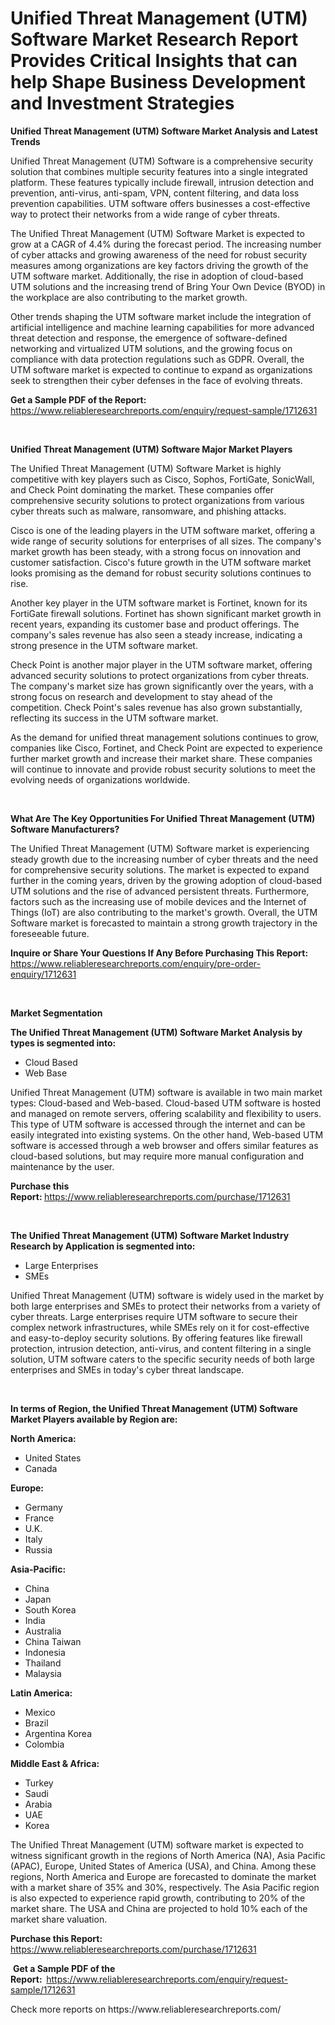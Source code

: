 <p><h1>Unified Threat Management (UTM) Software Market Research Report Provides Critical Insights that can help Shape Business Development and Investment Strategies</h1></p><p><strong>Unified Threat Management (UTM) Software Market Analysis and Latest Trends</strong></p>
<p><p>Unified Threat Management (UTM) Software is a comprehensive security solution that combines multiple security features into a single integrated platform. These features typically include firewall, intrusion detection and prevention, anti-virus, anti-spam, VPN, content filtering, and data loss prevention capabilities. UTM software offers businesses a cost-effective way to protect their networks from a wide range of cyber threats.</p><p>The Unified Threat Management (UTM) Software Market is expected to grow at a CAGR of 4.4% during the forecast period. The increasing number of cyber attacks and growing awareness of the need for robust security measures among organizations are key factors driving the growth of the UTM software market. Additionally, the rise in adoption of cloud-based UTM solutions and the increasing trend of Bring Your Own Device (BYOD) in the workplace are also contributing to the market growth.</p><p>Other trends shaping the UTM software market include the integration of artificial intelligence and machine learning capabilities for more advanced threat detection and response, the emergence of software-defined networking and virtualized UTM solutions, and the growing focus on compliance with data protection regulations such as GDPR. Overall, the UTM software market is expected to continue to expand as organizations seek to strengthen their cyber defenses in the face of evolving threats.</p></p>
<p><strong>Get a Sample PDF of the Report:&nbsp;</strong> <a href="https://www.reliableresearchreports.com/enquiry/request-sample/1712631">https://www.reliableresearchreports.com/enquiry/request-sample/1712631</a></p>
<p>&nbsp;</p>
<p><strong>Unified Threat Management (UTM) Software Major Market Players</strong></p>
<p><p>The Unified Threat Management (UTM) Software Market is highly competitive with key players such as Cisco, Sophos, FortiGate, SonicWall, and Check Point dominating the market. These companies offer comprehensive security solutions to protect organizations from various cyber threats such as malware, ransomware, and phishing attacks.</p><p>Cisco is one of the leading players in the UTM software market, offering a wide range of security solutions for enterprises of all sizes. The company's market growth has been steady, with a strong focus on innovation and customer satisfaction. Cisco's future growth in the UTM software market looks promising as the demand for robust security solutions continues to rise.</p><p>Another key player in the UTM software market is Fortinet, known for its FortiGate firewall solutions. Fortinet has shown significant market growth in recent years, expanding its customer base and product offerings. The company's sales revenue has also seen a steady increase, indicating a strong presence in the UTM software market.</p><p>Check Point is another major player in the UTM software market, offering advanced security solutions to protect organizations from cyber threats. The company's market size has grown significantly over the years, with a strong focus on research and development to stay ahead of the competition. Check Point's sales revenue has also grown substantially, reflecting its success in the UTM software market.</p><p>As the demand for unified threat management solutions continues to grow, companies like Cisco, Fortinet, and Check Point are expected to experience further market growth and increase their market share. These companies will continue to innovate and provide robust security solutions to meet the evolving needs of organizations worldwide.</p></p>
<p>&nbsp;</p>
<p><strong>What Are The Key Opportunities For Unified Threat Management (UTM) Software Manufacturers?</strong></p>
<p><p>The Unified Threat Management (UTM) Software market is experiencing steady growth due to the increasing number of cyber threats and the need for comprehensive security solutions. The market is expected to expand further in the coming years, driven by the growing adoption of cloud-based UTM solutions and the rise of advanced persistent threats. Furthermore, factors such as the increasing use of mobile devices and the Internet of Things (IoT) are also contributing to the market's growth. Overall, the UTM Software market is forecasted to maintain a strong growth trajectory in the foreseeable future.</p></p>
<p><strong>Inquire or Share Your Questions If Any Before Purchasing This Report:</strong> <a href="https://www.reliableresearchreports.com/enquiry/pre-order-enquiry/1712631">https://www.reliableresearchreports.com/enquiry/pre-order-enquiry/1712631</a></p>
<p>&nbsp;</p>
<p><strong>Market Segmentation</strong></p>
<p><strong>The Unified Threat Management (UTM) Software Market Analysis by types is segmented into:</strong></p>
<p><ul><li>Cloud Based</li><li>Web Base</li></ul></p>
<p><p>Unified Threat Management (UTM) software is available in two main market types: Cloud-based and Web-based. Cloud-based UTM software is hosted and managed on remote servers, offering scalability and flexibility to users. This type of UTM software is accessed through the internet and can be easily integrated into existing systems. On the other hand, Web-based UTM software is accessed through a web browser and offers similar features as cloud-based solutions, but may require more manual configuration and maintenance by the user.</p></p>
<p><strong>Purchase this Report:&nbsp;</strong><a href="https://www.reliableresearchreports.com/purchase/1712631">https://www.reliableresearchreports.com/purchase/1712631</a></p>
<p>&nbsp;</p>
<p><strong>The Unified Threat Management (UTM) Software Market Industry Research by Application is segmented into:</strong></p>
<p><ul><li>Large Enterprises</li><li>SMEs</li></ul></p>
<p><p>Unified Threat Management (UTM) software is widely used in the market by both large enterprises and SMEs to protect their networks from a variety of cyber threats. Large enterprises require UTM software to secure their complex network infrastructures, while SMEs rely on it for cost-effective and easy-to-deploy security solutions. By offering features like firewall protection, intrusion detection, anti-virus, and content filtering in a single solution, UTM software caters to the specific security needs of both large enterprises and SMEs in today's cyber threat landscape.</p></p>
<p>&nbsp;</p>
<p><strong>In terms of Region, the Unified Threat Management (UTM) Software Market Players available by Region are:</strong></p>
<p>
    <p> <strong> North America: </strong>
        <ul>
            <li>United States</li>
            <li>Canada</li>
        </ul>
        </p> 
    <p> <strong> Europe: </strong>
        <ul>
            <li>Germany</li>
            <li>France</li>
            <li>U.K.</li>
            <li>Italy</li>
            <li>Russia</li>
        </ul>
        </p> 
    <p> <strong> Asia-Pacific: </strong>
        <ul>
            <li>China</li>
            <li>Japan</li>
            <li>South Korea</li>
            <li>India</li>
            <li>Australia</li>
            <li>China Taiwan</li>
            <li>Indonesia</li>
            <li>Thailand</li>
            <li>Malaysia</li>
        </ul>
        </p> 
    <p> <strong> Latin America: </strong>
        <ul>
            <li>Mexico</li>
            <li>Brazil</li>
            <li>Argentina Korea</li>
            <li>Colombia</li>
        </ul>
        </p> 
    <p> <strong> Middle East & Africa: </strong>
        <ul>
            <li>Turkey</li>
            <li>Saudi</li>
            <li>Arabia</li>
            <li>UAE</li>
            <li>Korea</li>
        </ul>
    </p>
    </p>
<p><p>The Unified Threat Management (UTM) software market is expected to witness significant growth in the regions of North America (NA), Asia Pacific (APAC), Europe, United States of America (USA), and China. Among these regions, North America and Europe are forecasted to dominate the market with a market share of 35% and 30%, respectively. The Asia Pacific region is also expected to experience rapid growth, contributing to 20% of the market share. The USA and China are projected to hold 10% each of the market share valuation.</p></p>
<p><strong>Purchase this Report: </strong><a href="https://www.reliableresearchreports.com/purchase/1712631">https://www.reliableresearchreports.com/purchase/1712631</a></p>
<p>&nbsp;<strong>Get a Sample PDF of the Report:&nbsp;&nbsp;</strong><a href="https://www.reliableresearchreports.com/enquiry/request-sample/1712631">https://www.reliableresearchreports.com/enquiry/request-sample/1712631</a></p>
<p><strong></strong></p>
<p>Check more reports on https://www.reliableresearchreports.com/</p>